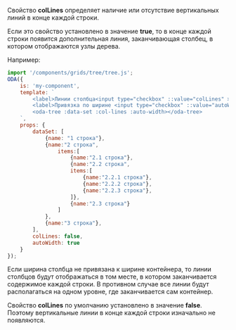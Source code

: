 Свойство **colLines** определяет наличие или отсутствие вертикальных линий в конце каждой строки.

Если это свойство установлено в значение **true**, то в конце каждой строки появится дополнительная линия, заканчивающая столбец, в котором отображаются узлы дерева.

Например:

```javascript _run_line_edit_loadoda_[my-component.js]_h=140_
import '/components/grids/tree/tree.js';
ODA({
    is: 'my-component',
    template: `
        <label>Линии столбца<input type="checkbox" ::value="colLines" ></label> <br>
        <label>Привязка по ширине <input type="checkbox" ::value="autoWidth"></label> <br>
        <oda-tree :data-set :col-lines :auto-width></oda-tree>
    `,
    props: {
        dataSet: [
            {name: "1 строка"},
            {name:"2 строка",
                items:[
                    {name:"2.1 строка"},
                    {name:"2.2 строка",
                    items:[
                        {name:"2.2.1 строка"},
                        {name:"2.2.2 строка"},
                        {name:"2.2.3 строка"},
                    ]},
                    {name:"2.3 строка"}
                ]
            },
            {name:"3 строка"},
        ],
        colLines: false,
        autoWidth: true
    }
});
```

Если ширина столбца не привязана к ширине контейнера, то линии столбцов будут отображаться в том месте, в котором заканчивается содержимое каждой строки. В противном случае все линии будут располагаться на одном уровне, где заканчивается сам контейнер.

Свойство **colLines** по умолчанию установлено в значение **false**. Поэтому вертикальные линии в конце каждой строки изначально не появляются.
